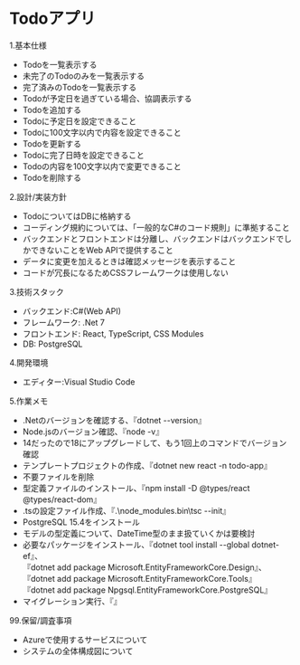 # Todoアプリ
1.基本仕様
 - Todoを一覧表示する
 - 未完了のTodoのみを一覧表示する
 - 完了済みのTodoを一覧表示する
 - Todoが予定日を過ぎている場合、協調表示する
 - Todoを追加する
 - Todoに予定日を設定できること
 - Todoに100文字以内で内容を設定できること
 - Todoを更新する
 - Todoに完了日時を設定できること
 - Todoの内容を100文字以内で変更できること
 - Todoを削除する
  
2.設計/実装方針
 - TodoについてはDBに格納する
 - コーディング規約については、「一般的なC#のコード規則」に準拠すること
 - バックエンドとフロントエンドは分離し、バックエンドはバックエンドでしかできないことをWeb APIで提供すること
 - データに変更を加えるときは確認メッセージを表示すること
 - コードが冗長になるためCSSフレームワークは使用しない

3.技術スタック
 - バックエンド:C#(Web API)
 - フレームワーク: .Net 7
 - フロントエンド: React, TypeScript, CSS Modules
 - DB: PostgreSQL

4.開発環境
 - エディター:Visual Studio Code
  
5.作業メモ
 - .Netのバージョンを確認する、『dotnet --version』
 - Node.jsのバージョン確認、『node -v』
 - 14だったので18にアップグレードして、もう1回上のコマンドでバージョン確認
 - テンプレートプロジェクトの作成、『dotnet new react -n todo-app』
 - 不要ファイルを削除
 - 型定義ファイルのインストール、『npm install -D @types/react @types/react-dom』
 - .tsの設定ファイル作成、『.\node_modules\.bin\tsc --init』
 - PostgreSQL 15.4をインストール
 - モデルの型定義について、DateTime型のまま扱ていくかは要検討
 - 必要なパッケージをインストール、『dotnet tool install --global dotnet-ef』、  
   『dotnet add package Microsoft.EntityFrameworkCore.Design』、『dotnet add package Microsoft.EntityFrameworkCore.Tools』  
   『dotnet add package Npgsql.EntityFrameworkCore.PostgreSQL』
 - マイグレーション実行、『』
   
99.保留/調査事項
 - Azureで使用するサービスについて
 - システムの全体構成図について
